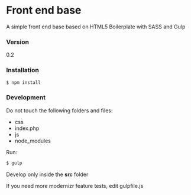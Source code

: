 # Front end base

A simple front end base based on HTML5 Boilerplate with SASS and Gulp

### Version
0.2

### Installation

```sh
$ npm install
```

### Development

Do not touch the following folders and files:

* css
* index.php
* js
* node_modules

Run:
```sh
$ gulp
```
Develop only inside the **src** folder

If you need more modernizr feature tests, edit gulpfile.js